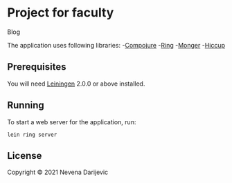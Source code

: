 # Project for faculty

Blog

The application uses following libraries:
-[Compojure][]
-[Ring][]
-[Monger][]
-[Hiccup][]
## Prerequisites

You will need [Leiningen][] 2.0.0 or above installed.

[leiningen]: https://github.com/technomancy/leiningen
[compojure]: https://github.com/weavejester/compojure
[ring]: https://github.com/ring-clojure/ring
[monger]: https://github.com/michaelklishin/monger
[hiccup]: https://github.com/weavejester/hiccup

## Running

To start a web server for the application, run:

    lein ring server

## License

Copyright © 2021 Nevena Darijevic
